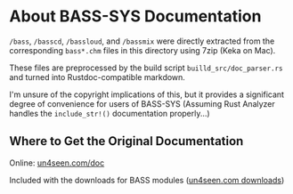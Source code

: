 # About BASS-SYS Documentation

`/bass`, `/basscd`, `/bassloud`, and `/bassmix` were directly extracted from the corresponding `bass*.chm` files in this directory using 7zip (Keka on Mac).

These files are preprocessed by the build script `builld_src/doc_parser.rs` and turned into Rustdoc-compatible markdown.

<!-- Other than Rust-specific items like the [`AsDWORD`](crate::AsDWORD) trait, all the documentation for this crate is transposed from these files. -->

I'm unsure of the copyright implications of this, but it provides a significant degree of convenience for users of BASS-SYS (Assuming Rust Analyzer handles the `include_str!()` documentation properly...)

## Where to Get the Original Documentation

Online: [un4seen.com/doc](https://www.un4seen.com/doc/)

Included with the downloads for BASS modules ([un4seen.com downloads](https://www.un4seen.com/bass.html))